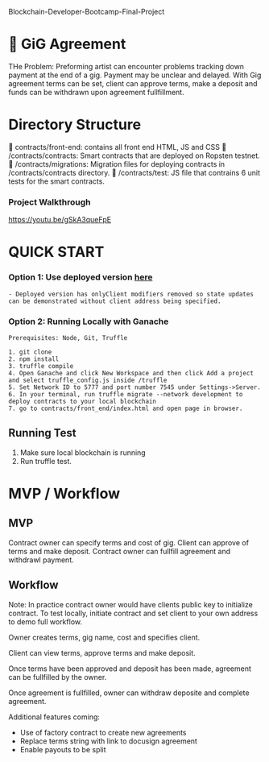 Blockchain-Developer-Bootcamp-Final-Project

# 🎸 GiG Agreement
THe Problem: Preforming artist can encounter problems tracking down payment at the end of a gig. Payment may be unclear and delayed. With Gig agreement terms can be set, client can approve terms, make a deposit and funds can be withdrawn upon agreement fullfillment. 

# Directory Structure

🥁 contracts/front-end: contains all front end HTML, JS and CSS
🎷 /contracts/contracts: Smart contracts that are deployed on Ropsten testnet.
🎹 /contracts/migrations: Migration files for deploying contracts in /contracts/contracts directory.
🎤 /contracts/test: JS file that contrains 6 unit tests for the smart contracts.


### Project Walkthrough
https://youtu.be/gSkA3queFpE
# QUICK START

### Option 1: Use deployed version [here](https://alexpoe22.github.io/blockchain-developer-bootcamp-final-project/)
    - Deployed version has onlyClient modifiers removed so state updates can be demonstrated without client address being specified.
### Option 2: Running Locally with Ganache
    Prerequisites: Node, Git, Truffle

    1. git clone
    2. npm install
    3. truffle compile
    4. Open Ganache and click New Workspace and then click Add a project and select truffle_config.js inside /truffle 
    5. Set Network ID to 5777 and port number 7545 under Settings->Server.
    6. In your terminal, run truffle migrate --network development to deploy contracts to your local blockchain
    7. go to contracts/front_end/index.html and open page in browser.
   
## Running Test
1. Make sure local blockchain is running
2. Run truffle test.



# MVP / Workflow

## MVP
Contract owner can specify terms and cost of gig.
Client can approve of terms and make deposit.
Contract owner can fullfill agreement and withdrawl payment.

## Workflow
Note: In practice contract owner would have clients public key to initialize contract. To test locally, initiate contract and set client to your own address to demo full workflow.

Owner creates terms, gig name, cost and specifies client.

Client can view terms, approve terms and make deposit.

Once terms have been approved and deposit has been made, agreement can be fullfilled by the owner. 

Once agreement is fullfilled, owner can withdraw deposite and complete agreement.

Additional features coming: 
- Use of factory contract to create new agreements
- Replace terms string with link to docusign agreement
- Enable payouts to be split
